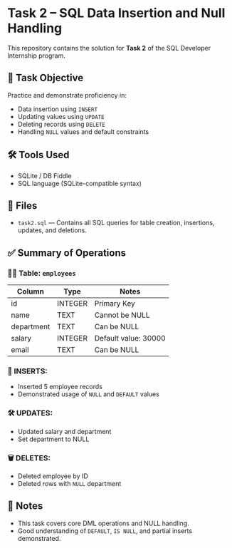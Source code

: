 
# Task 2 – SQL Data Insertion and Null Handling

This repository contains the solution for **Task 2** of the SQL Developer Internship program.

## 🧠 Task Objective

Practice and demonstrate proficiency in:
- Data insertion using `INSERT`
- Updating values using `UPDATE`
- Deleting records using `DELETE`
- Handling `NULL` values and default constraints

## 🛠 Tools Used

- SQLite / DB Fiddle
- SQL language (SQLite-compatible syntax)

## 📄 Files

- `task2.sql` — Contains all SQL queries for table creation, insertions, updates, and deletions.

## ✅ Summary of Operations

### 👨‍💻 Table: `employees`
| Column     | Type     | Notes                         |
|------------|----------|-------------------------------|
| id         | INTEGER  | Primary Key                   |
| name       | TEXT     | Cannot be NULL                |
| department | TEXT     | Can be NULL                   |
| salary     | INTEGER  | Default value: 30000          |
| email      | TEXT     | Can be NULL                   |

### 🔽 INSERTS:
- Inserted 5 employee records
- Demonstrated usage of `NULL` and `DEFAULT` values

### 🛠 UPDATES:
- Updated salary and department
- Set department to NULL

### 🗑 DELETES:
- Deleted employee by ID
- Deleted rows with `NULL` department

## 📌 Notes

- This task covers core DML operations and NULL handling.
- Good understanding of `DEFAULT`, `IS NULL`, and partial inserts demonstrated.
